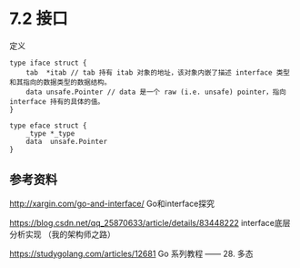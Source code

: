 # 7.2 接口

定义
```golang
type iface struct {
	tab  *itab // tab 持有 itab 对象的地址，该对象内嵌了描述 interface 类型和其指向的数据类型的数据结构。
	data unsafe.Pointer // data 是一个 raw (i.e. unsafe) pointer，指向 interface 持有的具体的值。
}
 
type eface struct {
	_type *_type
	data  unsafe.Pointer
}
```




## 参考资料
http://xargin.com/go-and-interface/ Go和interface探究

https://blog.csdn.net/qq_25870633/article/details/83448222  interface底层分析实现 （我的架构师之路）

https://studygolang.com/articles/12681 Go 系列教程 —— 28. 多态